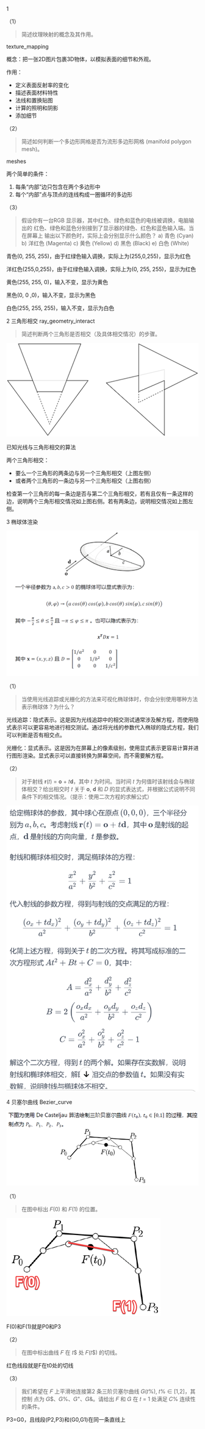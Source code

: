 1

（1）

> 简述纹理映射的概念及其作用。

texture_mapping

概念：把一张2D图片包裹3D物体，以模拟表面的细节和外观。

作用：

- 定义表面反射率的变化
- 描述表面材料特性
- 法线和置换贴图
- 计算的照明和阴影
- 添加细节

（2）

> 简述如何判断一个多边形网格是否为流形多边形网格 (manifold polygon
> mesh)。

meshes

两个简单的条件：

1. 每条“内部”边只包含在两个多边形中
2. 每个“内部”点与顶点的连线构成一圈循环的多边形

（3）

> 假设你有一台RGB 显示器，其中红色、绿色和蓝色的电线被调换，电脑输出的
> 红色、绿色和蓝色分别接到了显示器的绿色、红色和蓝色输入端。当在屏幕上
> 输出以下颜色时，实际上会分别显示什么颜色？
> a) 青色 (Cyan)
> b) 洋红色 (Magenta)
> c) 黄色 (Yellow)
> d) 黑色 (Black)
> e) 白色 (White)

青色(0, 255, 255)，由于红绿色输入调换，实际上为(255,0,255)，显示为红色

洋红色(255,0,255)，由于红绿色输入调换，实际上为(0, 255, 255)，显示为红色

黄色(255, 255, 0)，输入不变，显示为黄色

黑色(0, 0 ,0)，输入不变，显示为黑色

白色(255, 255, 255)，输入不变，显示为白色

2 三角形相交 ray_geometry_interact

> 简述判断两个三角形是否相交（及具体相交情况）的步骤。

![image-20231212174346327](pic/image-20231212174346327.png)

已知光线与三角形相交的算法

两个三角形相交：

- 要么一个三角形的两条边与另一个三角形相交（上图左侧）
- 或者两个三角形的一条边与另一个三角形相交（上图右侧）

检查第一个三角形的每一条边是否与第二个三角形相交，若有且仅有一条这样的边，说明两个三角形相交情况如上图右侧。若有两条边，说明相交情况如上图左侧。

3 椭球体渲染

![image-20231213170407419](pic/image-20231213170407419.png)

（1）

>当使用光线追踪或光栅化的方法来可视化椭球体时，你会分别使用哪种方法表示椭球体？为什么？

光线追踪：隐式表示。这是因为光线追踪中的相交测试通常涉及解方程，而使用隐式表示可以更容易地进行相交测试。通过将光线的参数代入椭球的隐式方程，我们可以判断是否有相交点。

光栅化：显式表示。这是因为在屏幕上的像素级别，使用显式表示更容易计算并进行图形渲染。显式表示可以直接转换为屏幕空间，而不需要解方程。

（2）

> 对于射线 𝐫(𝑡) = 𝐨 + 𝑡𝐝，其中 𝑡 为时间。当时间 𝑡 为何值时该射线会与椭球体相交？给出相交时 𝑡 关于 𝐨, 𝐝 和 𝐷 的显式表达式，并根据公式说明不同条件下的相交情况。（提示：使用二次方程的求解公式）

![image-20231213170308447](pic/image-20231213170308447.png)

4 贝塞尔曲线 Bezier_curve

![image-20231214130921941](pic/image-20231214130921941.png)

（1）

> 在图中标出 𝐹(0) 和 𝐹(1) 的位置。

![Acrobat_jD6Pv6U3E4](pic/Acrobat_jD6Pv6U3E4.png)

F(0)和F(1)就是P0和P3

（2）

> 在图中标出曲线 𝐹 在 𝑡$ 处 𝐹(𝑡$) 的切线。

红色线段就是F在t0处的切线

（3）

> 我们希望在 𝐹 上平滑地连接第2 条三阶贝塞尔曲线 𝐺(𝑡%), 𝑡% ∈ [1,2]，其控制
> 点为 𝐺$、𝐺%、𝐺"、𝐺&。请给出 𝐹 和 𝐺 在 𝑡 = 1 处满足 𝐶% 连续性的条件。

P3=G0，且线段(P2,P3)和(G0,G1)在同一条直线上

